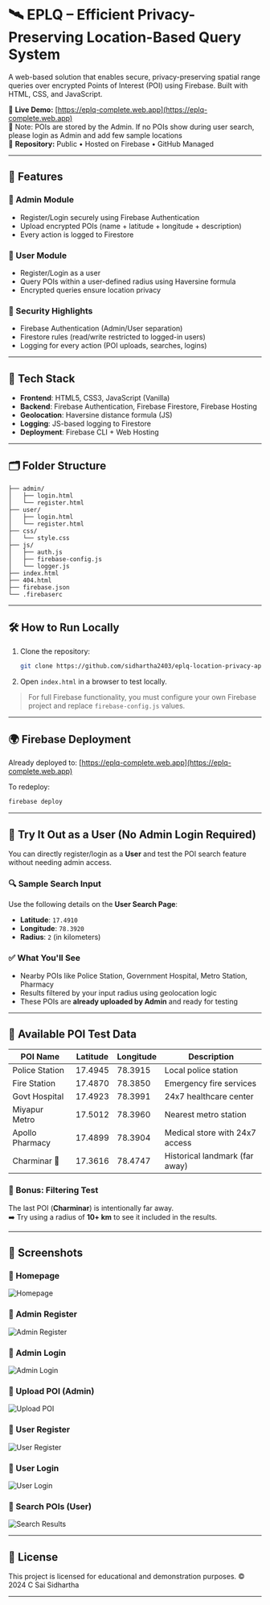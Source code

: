 # 🛰️ EPLQ – Efficient Privacy-Preserving Location-Based Query System

A web-based solution that enables secure, privacy-preserving spatial range queries over encrypted Points of Interest (POI) using Firebase. Built with HTML, CSS, and JavaScript.

🔗 **Live Demo:** [https://eplq-complete.web.app](https://eplq-complete.web.app)  
🧪 Note: POIs are stored by the Admin. If no POIs show during user search, please login as Admin and add few  sample locations  
📂 **Repository:** Public • Hosted on Firebase • GitHub Managed

---

## 🚀 Features

### 👤 Admin Module
- Register/Login securely using Firebase Authentication
- Upload encrypted POIs (name + latitude + longitude + description)
- Every action is logged to Firestore

### 🙋 User Module
- Register/Login as a user
- Query POIs within a user-defined radius using Haversine formula
- Encrypted queries ensure location privacy

### 🔐 Security Highlights
- Firebase Authentication (Admin/User separation)
- Firestore rules (read/write restricted to logged-in users)
- Logging for every action (POI uploads, searches, logins)

---

## 🧰 Tech Stack

- **Frontend**: HTML5, CSS3, JavaScript (Vanilla)
- **Backend**: Firebase Authentication, Firebase Firestore, Firebase Hosting
- **Geolocation**: Haversine distance formula (JS)
- **Logging**: JS-based logging to Firestore
- **Deployment**: Firebase CLI + Web Hosting

---

## 🗂️ Folder Structure

```
├── admin/
│   ├── login.html
│   └── register.html
├── user/
│   ├── login.html
│   └── register.html
├── css/
│   └── style.css
├── js/
│   ├── auth.js
│   ├── firebase-config.js
│   └── logger.js
├── index.html
├── 404.html
├── firebase.json
└── .firebaserc
```

---

## 🛠️ How to Run Locally

1. Clone the repository:
   ```bash
   git clone https://github.com/sidhartha2403/eplq-location-privacy-app.git
   ```
2. Open `index.html` in a browser to test locally.

> For full Firebase functionality, you must configure your own Firebase project and replace `firebase-config.js` values.

---

## 🌍 Firebase Deployment

Already deployed to: [https://eplq-complete.web.app](https://eplq-complete.web.app)

To redeploy:
```bash
firebase deploy
```
---

## 🧪 Try It Out as a User (No Admin Login Required)

You can directly register/login as a **User** and test the POI search feature without needing admin access.

### 🔍 Sample Search Input
Use the following details on the **User Search Page**:

- **Latitude**: `17.4910`
- **Longitude**: `78.3920`
- **Radius**: `2` (in kilometers)

### ✅ What You'll See
- Nearby POIs like Police Station, Government Hospital, Metro Station, Pharmacy
- Results filtered by your input radius using geolocation logic
- These POIs are **already uploaded by Admin** and ready for testing

---

## 📍 Available POI Test Data

| POI Name           | Latitude   | Longitude  | Description                  |
|--------------------|------------|------------|------------------------------|
| Police Station     | 17.4945    | 78.3915    | Local police station         |
| Fire Station       | 17.4870    | 78.3850    | Emergency fire services      |
| Govt Hospital      | 17.4923    | 78.3991    | 24x7 healthcare center       |
| Miyapur Metro      | 17.5012    | 78.3960    | Nearest metro station        |
| Apollo Pharmacy    | 17.4899    | 78.3904    | Medical store with 24x7 access |
| Charminar 🕌        | 17.3616    | 78.4747    | Historical landmark (far away) |

### 🧪 Bonus: Filtering Test
The last POI (**Charminar**) is intentionally far away.  
➡️ Try using a radius of **10+ km** to see it included in the results.

---

## 📸 Screenshots

### 🔹 Homepage
![Homepage](screenshots/homepage.png)

### 🔹 Admin Register
![Admin Register](screenshots/admin_register.png)

### 🔹 Admin Login
![Admin Login](screenshots/admin_login.png)

### 🔹 Upload POI (Admin)
![Upload POI](screenshots/upload_poi.png)

### 🔹 User Register
![User Register](screenshots/user_register.png)

### 🔹 User Login
![User Login](screenshots/user_login.png)

### 🔹 Search POIs (User)
![Search Results](screenshots/search_results.png)

---

## 📌 License

This project is licensed for educational and demonstration purposes.
© 2024 C Sai Sidhartha

---
